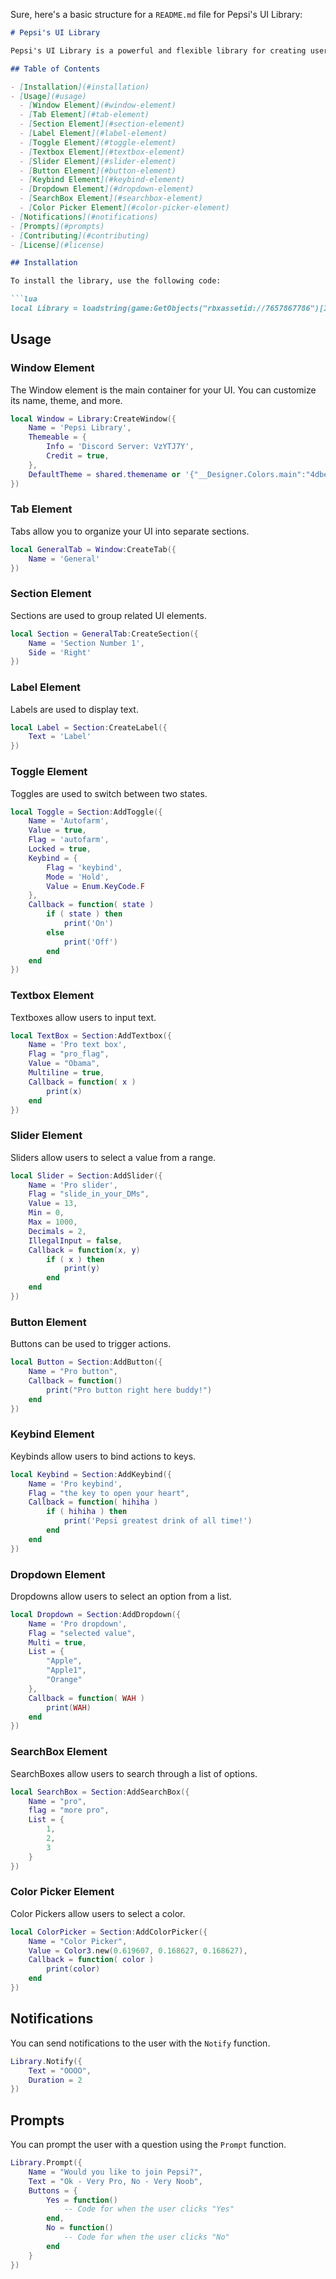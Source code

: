 Sure, here's a basic structure for a `README.md` file for Pepsi's UI Library:

```markdown
# Pepsi's UI Library

Pepsi's UI Library is a powerful and flexible library for creating user interfaces in Roblox. This library provides a variety of UI elements that can be easily customized to fit your needs.

## Table of Contents

- [Installation](#installation)
- [Usage](#usage)
  - [Window Element](#window-element)
  - [Tab Element](#tab-element)
  - [Section Element](#section-element)
  - [Label Element](#label-element)
  - [Toggle Element](#toggle-element)
  - [Textbox Element](#textbox-element)
  - [Slider Element](#slider-element)
  - [Button Element](#button-element)
  - [Keybind Element](#keybind-element)
  - [Dropdown Element](#dropdown-element)
  - [SearchBox Element](#searchbox-element)
  - [Color Picker Element](#color-picker-element)
- [Notifications](#notifications)
- [Prompts](#prompts)
- [Contributing](#contributing)
- [License](#license)

## Installation

To install the library, use the following code:

```lua
local Library = loadstring(game:GetObjects("rbxassetid://7657867786")[1].Source)("Pepsi's UI Library")
```

## Usage

### Window Element

The Window element is the main container for your UI. You can customize its name, theme, and more.

```lua
local Window = Library:CreateWindow({
	Name = 'Pepsi Library',
	Themeable = {
		Info = 'Discord Server: VzYTJ7Y',
		Credit = true,
	},
	DefaultTheme = shared.themename or '{"__Designer.Colors.main":"4dbed9"}'
})
```

### Tab Element

Tabs allow you to organize your UI into separate sections.

```lua
local GeneralTab = Window:CreateTab({
	Name = 'General'
})
```

### Section Element

Sections are used to group related UI elements.

```lua
local Section = GeneralTab:CreateSection({
	Name = 'Section Number 1',
	Side = 'Right'
})
```

### Label Element

Labels are used to display text.

```lua
local Label = Section:CreateLabel({
	Text = 'Label'
})
```

### Toggle Element

Toggles are used to switch between two states.

```lua
local Toggle = Section:AddToggle({
	Name = 'Autofarm',
	Value = true,
	Flag = 'autofarm',
	Locked = true,
	Keybind = {
		Flag = 'keybind',
		Mode = 'Hold',
		Value = Enum.KeyCode.F
	},
	Callback = function( state )
		if ( state ) then
			print('On')
		else
			print('Off')
		end
	end
})
```

### Textbox Element

Textboxes allow users to input text.

```lua
local TextBox = Section:AddTextbox({
	Name = 'Pro text box',
	Flag = "pro_flag",
	Value = "Obama",
	Multiline = true,
	Callback = function( x )
		print(x)
	end
})
```

### Slider Element

Sliders allow users to select a value from a range.

```lua
local Slider = Section:AddSlider({
	Name = 'Pro slider',
	Flag = "slide_in_your_DMs",
	Value = 13,
	Min = 0,
	Max = 1000,
	Decimals = 2,
	IllegalInput = false,
	Callback = function(x, y)
		if ( x ) then
			print(y)
		end
	end
})
```

### Button Element

Buttons can be used to trigger actions.

```lua
local Button = Section:AddButton({
	Name = "Pro button",
	Callback = function()
		print("Pro button right here buddy!")
	end
})
```

### Keybind Element

Keybinds allow users to bind actions to keys.

```lua
local Keybind = Section:AddKeybind({
	Name = 'Pro keybind',
	Flag = "the key to open your heart",
	Callback = function( hihiha )
		if ( hihiha ) then
			print('Pepsi greatest drink of all time!')
		end
	end
})
```

### Dropdown Element

Dropdowns allow users to select an option from a list.

```lua
local Dropdown = Section:AddDropdown({
	Name = 'Pro dropdown',
	Flag = "selected value",
	Multi = true,
	List = {
		"Apple",
		"Apple1",
		"Orange"
	},
	Callback = function( WAH )
		print(WAH)
	end
})
```

### SearchBox Element

SearchBoxes allow users to search through a list of options.

```lua
local SearchBox = Section:AddSearchBox({
	Name = "pro",
	flag = "more pro",
	List = {
		1,
		2,
		3
	}
})
```

### Color Picker Element

Color Pickers allow users to select a color.

```lua
local ColorPicker = Section:AddColorPicker({
	Name = "Color Picker",
	Value = Color3.new(0.619607, 0.168627, 0.168627),
	Callback = function( color )
		print(color)
	end
})
```

## Notifications

You can send notifications to the user with the `Notify` function.

```lua
Library.Notify({
	Text = "OOOO",
	Duration = 2
})
```

## Prompts

You can prompt the user with a question using the `Prompt` function.

```lua
Library.Prompt({
	Name = "Would you like to join Pepsi?",
	Text = "Ok - Very Pro, No - Very Noob",
	Buttons = {
		Yes = function()
			-- Code for when the user clicks "Yes"
		end,
		No = function()
			-- Code for when the user clicks "No"
		end
	}
})
```
